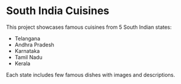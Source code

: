 # South India Cuisines

This project showcases famous cuisines from 5 South Indian states:

- Telangana
- Andhra Pradesh
- Karnataka
- Tamil Nadu
- Kerala

Each state includes  few famous dishes with images and descriptions.
